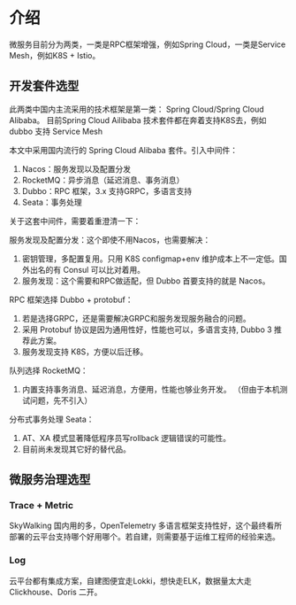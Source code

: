 # 介绍
微服务目前分为两类，一类是RPC框架增强，例如Spring Cloud，一类是Service Mesh，例如K8S + Istio。

## 开发套件选型
此两类中国内主流采用的技术框架是第一类： Spring Cloud/Spring Cloud Alibaba。 目前Spring Cloud Ailibaba 技术套件都在奔着支持K8S去，例如 dubbo 支持 Service Mesh  

本文中采用国内流行的 Spring Cloud Alibaba 套件。引入中间件：
1. Nacos：服务发现以及配置分发
2. RocketMQ：异步消息（延迟消息、事务消息）
3. Dubbo：RPC 框架，3.x 支持GRPC，多语言支持
4. Seata：事务处理

关于这套中间件，需要着重澄清一下：

服务发现及配置分发：这个即使不用Nacos，也需要解决：
1. 密钥管理，多配置复用。只用 K8S configmap+env 维护成本上不一定低。国外出名的有 Consul 可以比对着用。
2. 服务发现：这个需要和RPC做适配，但 Dubbo 首要支持的就是 Nacos。

RPC 框架选择 Dubbo + protobuf：
1. 若是选择GRPC，还是需要解决GRPC和服务发现服务融合的问题。
2. 采用 Protobuf 协议是因为通用性好，性能也可以，多语言支持, Dubbo 3 推荐此方案。
3. 服务发现支持 K8S，方便以后迁移。

队列选择 RocketMQ：
1. 内置支持事务消息、延迟消息，方便用，性能也够业务开发。
（但由于本机测试问题，先不引入）

分布式事务处理 Seata：
1. AT、XA 模式显著降低程序员写rollback 逻辑错误的可能性。
2. 目前尚未发现其它好的替代品。

## 微服务治理选型

### Trace + Metric
SkyWalking 国内用的多，OpenTelemetry 多语言框架支持性好，这个最终看所部署的云平台支持哪个好用哪个。若自建，则需要基于运维工程师的经验来选。

### Log
云平台都有集成方案，自建图便宜走Lokki，想快走ELK，数据量太大走 Clickhouse、Doris 二开。
